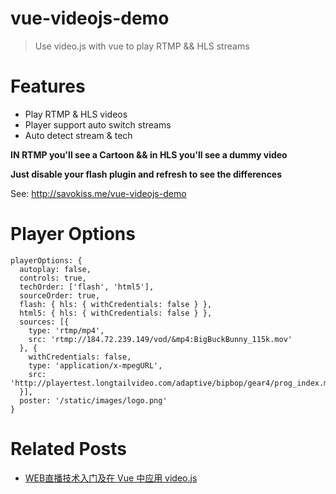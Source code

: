 # vue-videojs-demo

> Use video.js with vue to play RTMP && HLS streams

# Features
- Play RTMP & HLS videos
- Player support auto switch streams
- Auto detect stream & tech

**IN RTMP you'll see a Cartoon && in HLS you'll see a dummy video**

**Just disable your flash plugin and refresh to see the differences**

See: http://savokiss.me/vue-videojs-demo

# Player Options
```
playerOptions: {
  autoplay: false,
  controls: true,
  techOrder: ['flash', 'html5'],
  sourceOrder: true,
  flash: { hls: { withCredentials: false } },
  html5: { hls: { withCredentials: false } },
  sources: [{
    type: 'rtmp/mp4',
    src: 'rtmp://184.72.239.149/vod/&mp4:BigBuckBunny_115k.mov'
  }, {
    withCredentials: false,
    type: 'application/x-mpegURL',
    src: 'http://playertest.longtailvideo.com/adaptive/bipbop/gear4/prog_index.m3u8'
  }],
  poster: '/static/images/logo.png'
}
```


# Related Posts
- [WEB直播技术入门及在 Vue 中应用 video.js](https://savokiss.com/tech/web-live-tech-with-vue.html)

